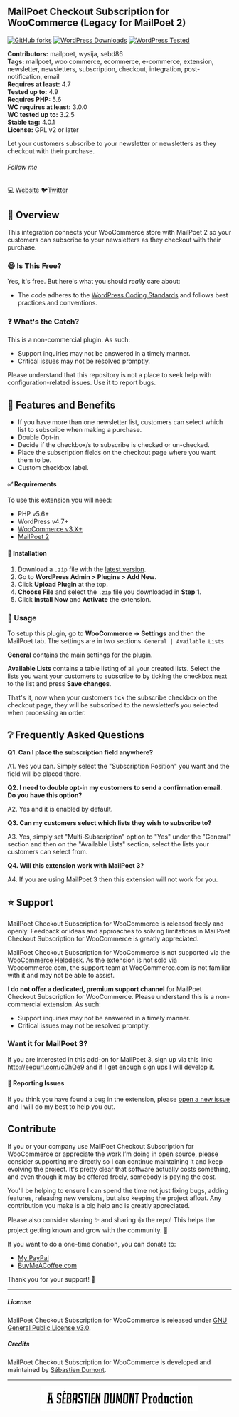 ## MailPoet Checkout Subscription for WooCommerce (Legacy for MailPoet 2)

[![GitHub forks](https://img.shields.io/github/forks/seb86/MailPoet-WooCommerce-Add-on.svg?style=flat)](https://github.com/seb86/MailPoet-WooCommerce-Add-on/network) [![WordPress Downloads](https://img.shields.io/wordpress/plugin/dt/mailpoet-woocommerce-add-on.svg?style=flat)](https://wordpress.org/plugins/mailpoet-woocommerce-add-on/) [![WordPress Tested](https://img.shields.io/wordpress/v/mailpoet-woocommerce-add-on.svg?style=flat)](https://wordpress.org/plugins/mailpoet-woocommerce-add-on/)


**Contributors:** mailpoet, wysija, sebd86  
**Tags:** mailpoet, woo commerce, ecommerce, e-commerce, extension, newsletter, newsletters, subscription, checkout, integration, post-notification, email  
**Requires at least:** 4.7  
**Tested up to:** 4.9  
**Requires PHP:** 5.6  
**WC requires at least:** 3.0.0  
**WC tested up to:** 3.2.5  
**Stable tag:** 4.0.1  
**License:** GPL v2 or later  


Let your customers subscribe to your newsletter or newsletters as they checkout with their purchase.


###### Follow me
💻 [Website](https://sebastiendumont.com) 🐦[Twitter](https://twitter.com/sebd86)


## 🔔 Overview

This integration connects your WooCommerce store with MailPoet 2 so your customers can subscribe to your newsletters as they checkout with their purchase.


### 😄 Is This Free?

Yes, it's free. But here's what you should _really_ care about:

* The code adheres to the [WordPress Coding Standards](https://codex.wordpress.org/WordPress_Coding_Standards) and follows best practices and conventions.


### ❓ What's the Catch?

This is a non-commercial plugin. As such:

* Support inquiries may not be answered in a timely manner.
* Critical issues may not be resolved promptly.

Please understand that this repository is not a place to seek help with configuration-related issues. Use it to report bugs.


## 🍧 Features and Benefits

* If you have more than one newsletter list, customers can select which list to subscribe when making a purchase.
* Double Opt-in.
* Decide if the checkbox/s to subscribe is checked or un-checked.
* Place the subscription fields on the checkout page where you want them to be.
* Custom checkbox label.


#### ✅ Requirements

To use this extension you will need:

* PHP v5.6+
* WordPress v4.7+
* [WooCommerce v3.X+](https://wordpress.org/plugins/woocommerce/)
* [MailPoet 2](https://wordpress.org/plugins/wysija-newsletters/)


#### 💽 Installation

1. Download a `.zip` file with the [latest version](https://github.com/seb86/MailPoet-WooCommerce-Add-on/releases).
2. Go to **WordPress Admin > Plugins > Add New**.
3. Click **Upload Plugin** at the top.
4. **Choose File** and select the `.zip` file you downloaded in **Step 1**.
5. Click **Install Now** and **Activate** the extension.


### 💜 Usage

To setup this plugin, go to **WooCommerce -> Settings** and then the MailPoet tab. The settings are in two sections. `General | Available Lists`

**General** contains the main settings for the plugin.

**Available Lists** contains a table listing of all your created lists. Select the lists you want your customers to subscribe to by ticking the checkbox next to the list and press **Save changes**.

That's it, now when your customers tick the subscribe checkbox on the checkout page, they will be subscribed to the newsletter/s you selected when processing an order.

## ❔ Frequently Asked Questions

**Q1. Can I place the subscription field anywhere?**

A1. Yes you can. Simply select the "Subscription Position" you want and the field will be placed there.

**Q2. I need to double opt-in my customers to send a confirmation email. Do you have this option?**

A2. Yes and it is enabled by default.

**Q3. Can my customers select which lists they wish to subscribe to?**

A3. Yes, simply set "Multi-Subscription" option to "Yes" under the "General" section and then on the "Available Lists" section, select the lists your customers can select from.

**Q4. Will this extension work with MailPoet 3?**

A4. If you are using MailPoet 3 then this extension will not work for you.


## ⭐ Support

MailPoet Checkout Subscription for WooCommerce is released freely and openly. Feedback or ideas and approaches to solving limitations in MailPoet Checkout Subscription for WooCommerce is greatly appreciated.

MailPoet Checkout Subscription for WooCommerce is not supported via the [WooCommerce Helpdesk](http://woocommerce.com/). As the extension is not sold via Woocommerce.com, the support team at WooCommerce.com is not familiar with it and may not be able to assist.

I **do not offer a dedicated, premium support channel** for MailPoet Checkout Subscription for WooCommerce. Please understand this is a non-commercial extension. As such:

* Support inquiries may not be answered in a timely manner.
* Critical issues may not be resolved promptly.


### Want it for MailPoet 3?

If you are interested in this add-on for MailPoet 3, sign up via this link: http://eepurl.com/c0hQe9 and if I get enough sign ups I will develop it.


#### 📝 Reporting Issues

If you think you have found a bug in the extension, please [open a new issue](https://github.com/seb86/MailPoet-WooCommerce-Add-on/issues/new) and I will do my best to help you out.


## Contribute

If you or your company use MailPoet Checkout Subscription for WooCommerce or appreciate the work I’m doing in open source, please consider supporting me directly so I can continue maintaining it and keep evolving the project. It's pretty clear that software actually costs something, and even though it may be offered freely, somebody is paying the cost.

You'll be helping to ensure I can spend the time not just fixing bugs, adding features, releasing new versions, but also keeping the project afloat. Any contribution you make is a big help and is greatly appreciated.

Please also consider starring ✨ and sharing 👍 the repo! This helps the project getting known and grow with the community. 🙏

If you want to do a one-time donation, you can donate to:
- [My PayPal](https://www.paypal.me/codebreaker)
- [BuyMeACoffee.com](https://www.buymeacoffee.com/sebastien)

Thank you for your support! 🙌


---


##### License

MailPoet Checkout Subscription for WooCommerce is released under [GNU General Public License v3.0](http://www.gnu.org/licenses/gpl-3.0.html).


##### Credits

MailPoet Checkout Subscription for WooCommerce is developed and maintained by [Sébastien Dumont](https://sebastiendumont.com/about/).

---

<p align="center">
	<img src="https://raw.githubusercontent.com/seb86/my-open-source-readme-template/master/a-sebastien-dumont-production.png" width="353">
</p>
